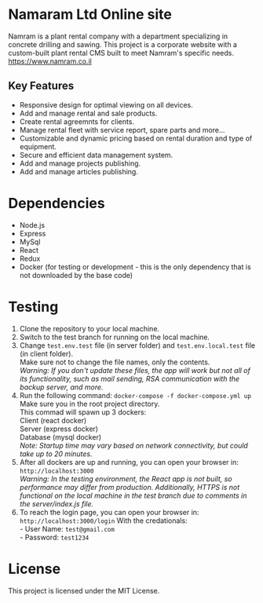 # Namaram Ltd Online site
Namram is a plant rental company with a department specializing in concrete drilling and sawing. This project is a corporate website with a custom-built plant rental CMS built to meet Namram's specific needs.
https://www.namram.co.il
## Key Features
- Responsive design for optimal viewing on all devices.
- Add and manage rental and sale products.
- Create rental agreemnts for clients.
- Manage rental fleet with service report, spare parts and more...
- Customizable and dynamic pricing based on rental duration and type of equipment.
- Secure and efficient data management system.
- Add and manage projects publishing.
- Add and manage articles publishing.

# Dependencies
- Node.js
- Express
- MySql
- React
- Redux
- Docker (for testing or development - this is the only dependency that is not downloaded by the base code)

# Testing
  1. Clone the repository to your local machine.
  2. Switch to the test branch for running on the local machine.
  3. Change ```test.env.test``` file (in server folder) and ```test.env.local.test``` file (in client folder).<br>
     Make sure not to change the file names, only the contents.<br>
     *Warning: If you don't update these files, the app will work but not all of its functionality, such as mail sending, RSA communication with the backup server, and more.*
  4. Run the following command: 
    ```docker-compose -f docker-compose.yml up```<br>
    Make sure you in the root project directory.<br>
    This commad will spawn up 3 dockers:
    <br>Client (react docker)
    <br>Server (express docker)
    <br>Database (mysql docker)<br>
    *Note: Startup time may vary based on network connectivity, but could take up to 20 minutes.*
  5. After all dockers are up and running, you can open your browser in:<br>
    ```http://localhost:3000```<br>
    *Warning: In the testing environment, the React app is not built, so performance may differ from production. Additionally, HTTPS is not functional on the local machine in the test branch due to comments in the server/index.js file.*
  6. To reach the login page, you can open your browser in:<br>
    ```http://localhost:3000/login```
    With the credationals:<br>
    - User Name: ```test@gmail.com```<br>
    - Password: ```test1234```

# License
This project is licensed under the MIT License.
